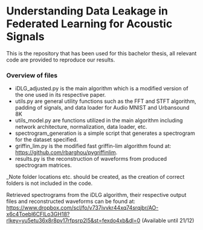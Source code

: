 # Understanding Data Leakage in Federated Learning for Acoustic Signals
This is the repository that has been used for this bachelor thesis, all relevant code are provided to reproduce our results.

### Overview of files
* iDLG_adjusted.py is the main algorithm which is a modified version of the one used in its respective paper.
* utils.py are general utility functions such as the FFT and STFT algorithm, padding of signals, and data loader for Audio MNIST and Urbansound 8K
* utils_model.py are functions utilized in the main algorithm including network architecture, normalization, data loader, etc.
* spectrogram_generation is a simple script that generates a spectrogram for the dataset specified.
* griffin_lim.py is the modified fast griffin-lim algorithm found at: https://github.com/rbarghou/pygriffinlim.
* results.py is the reconstruction of waveforms from produced spectrogram matrices.

_Note folder locations etc. should be created, as the creation of correct folders is not included in the code. 

Retrieved spectrograms from the iDLG algorithm, their respective output files and reconstructed waveforms can be found at: https://www.dropbox.com/scl/fo/v737ivvkr44xq74srqjbr/AO-x6c4Toebl6CFlLo3GH18?rlkey=yu5etu36x8r8pv17rfpsrp2l5&st=fexdo4xb&dl=0 (Available until 21/12)  
